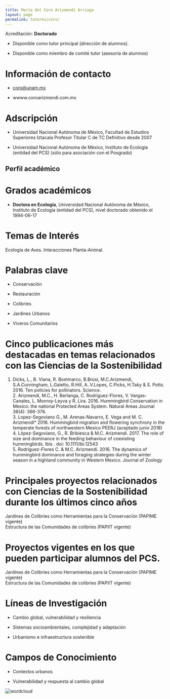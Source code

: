 ```yaml
---
title: María del Coro Arizmendi Arriaga
layout: page
permalink: tutores/coro/
---
```


Acreditación: **Doctorado**


 - Disponible como tutor principal (dirección de alumnos).


 - Disponible como miembro de comité tutor (asesoría de alumnos)





# Información de contacto

 - <coro@unam.mx>


 - wwww.coroarizmendi.com.mx




# Adscripción


 - Universidad Nacional Autónoma de México, Facultad de Estudios Superiores Iztacala     Profesor Titular C de TC Definitivo desde 2007
 

 - Universidad Nacional Autónoma de México, Instituto de Ecología (entidad del PCS) (sólo para asociación con el Posgrado)  





## Perfil académico


# Grados académicos


 - **Doctora en Ecología**, Universidad Nacional Autónoma de México, Instituto de Ecología (entidad del PCS), nivel doctorado obtenido el 1994-06-17




# Temas de Interés

Ecología de Aves. Interacciones Planta-Animal.



# Palabras clave


 - Conservación

 - Restauración

 - Colibríes

 - Jardines Urbanos

 - Viveros Comunitarios




# Cinco publicaciones más destacadas en temas relacionados con las Ciencias de la Sostenibilidad

1. Dicks, L., B. Viana, R. Bommarco, B.Brosi, M.C.Arizmendi, S.A.Cunningham, L.Galetto, R.Hill, A..V.Lopes, C.Picks, H.Taky &amp; S. Potts. 2016. Ten policies for pollinators. Science.<br />2. Arizmendi, M.C., H. Berlanga,  C. Rodríguez-Flores, V. Vargas-Canales,  L. Monroy-Leyva y R. Lira. 2016. Hummingbird Conservation in Mexico: the national Protected Areas System.  Natural Areas Journal 36(4): 366-376.<br />3. Lopez-Segoviano G., M. Arenas-Navarro, E. Vega and M. C. Arizmendi* 2018. Hummingbird migration and flowering synchrony in the temperate forests of northwestern Mexico PEERJ (aceptado junio 2018)<br />4. López-Segoviano, G., R. Bribiesca &amp; M.C. Arizmendi. 2017. The role of size and dominance in the feeding behaviour of coexisting hummingbirds. Ibis . doi: 10.1111/ibi.12543 <br />5. Rodríguez-Flores C. &amp; M.C. Arizmendi. 2016. The dynamics of hummingbird dominance and foraging strategies during the winter season in a highland community in Western Mexico. Journal of Zoology




# Principales proyectos relacionados con Ciencias de la Sostenibilidad durante los últimos cinco años

Jardínes de Colibríes como Herramientas para la Conservación (PAPIME vigente)<br />Estructura de las Comunidades de colibríes (PAPIIT vigente)




# Proyectos vigentes en los que pueden participar alumnos del PCS.

Jardínes de Colibríes como Herramientas para la Conservación (PAPIME vigente)<br />Estructura de las Comunidades de colibríes (PAPIIT vigente)




# Líneas de Investigación


 - Cambio global, vulnerabilidad y resiliencia

 - Sistemas socioambientales, complejidad y adaptación

 - Urbanismo e infraestructura sostenible





# Campos de Conocimiento

 - Contextos urbanos

 - Vulnerabilidad y respuesta al cambio global



![wordcloud](https://sostenibilidad.posgrado.unam.mx/media/perfil-academico/231/wordcloud.png)
